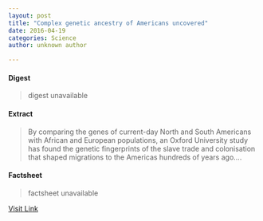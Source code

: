 ```yaml
---
layout: post
title: "Complex genetic ancestry of Americans uncovered"
date: 2016-04-19
categories: Science
author: unknown author

---
```



#### Digest
>digest unavailable

#### Extract
>By comparing the genes of current-day North and South Americans with African and European populations, an Oxford University study has found the genetic fingerprints of the slave trade and colonisation that shaped migrations to the Americas hundreds of years ago....

#### Factsheet
>factsheet unavailable

[Visit Link](http://phys.org/news346406346.html)


